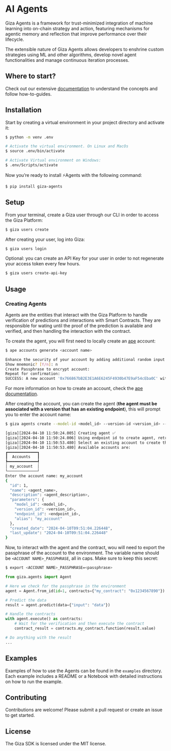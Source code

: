 
# AI Agents

Giza Agents is a framework for trust-minimized integration of machine learning into on-chain strategy and action, featuring mechanisms for agentic memory and reflection that improve performance over their lifecycle.

The extensible nature of Giza Agents allows developers to enshrine custom strategies using ML and other algorithms, develop novel agent functionalities and manage continuous iteration processes.

## Where to start?

Check out our extensive [documentation]([docs.gizatech.xyz/products/ai-agents) to understand the concepts and follow how-to-guides.

## Installation

Start by creating a virtual environment in your project directory and activate it:

```bash
$ python -m venv .env

# Activate the virtual environment. On Linux and MacOs
$ source .env/bin/activate

# Activate Virtual environment on Windows:
$ .env/Scripts/activate
```

Now you’re ready to install ⚡Agents with the following command:

```bash
$ pip install giza-agents
```

## Setup

From your terminal, create a Giza user through our CLI in order to access the Giza Platform:

```bash
$ giza users create
```

After creating your user, log into Giza:

```bash
$ giza users login
```

Optional: you can create an API Key for your user in order to not regenerate your access token every few hours.

```bash
$ giza users create-api-key
```

## Usage

### Creating Agents

Agents are the entities that interact with the Giza Platform to handle verification of predictions and interactions with Smart Contracts. They are responsible for wating until the proof of the prediction is available and verified, and then handling the interaction with the contract.

To create the agent, you will first need to locally create an [ape](https://apeworx.io/framework/) account:

```bash
$ ape accounts generate <account name>

Enhance the security of your account by adding additional random input:
Show mnemonic? [Y/n]: n
Create Passphrase to encrypt account:
Repeat for confirmation:
SUCCESS: A new account '0x766867bB2E3E1A6E6245F4930b47E9aF54cEba0C' with HDPath m/44'/60'/0'/0/0 has been added with the id '<account name>'
```

For more information on how to create an account, check the [ape documentation](https://docs.apeworx.io/ape/stable/userguides/accounts.html).

After creating the account, you can create the agent (**the agent must be associated with a version that has an existing endpoint**), this will prompt you to enter the account name:

```bash
$ giza agents create --model-id <model_id> --version-id <version_id> --name <agent_name> --description <agent_description>

[giza][2024-04-10 11:50:24.005] Creating agent ✅
[giza][2024-04-10 11:50:24.006] Using endpoint id to create agent, retrieving model id and version id
[giza][2024-04-10 11:50:53.480] Select an existing account to create the agent.
[giza][2024-04-10 11:50:53.480] Available accounts are:
┏━━━━━━━━━━━━━┓
┃  Accounts   ┃
┡━━━━━━━━━━━━━┩
│ my_account  │
└─────────────┘
Enter the account name: my_account
{
  "id": 1,
  "name": <agent_name>,
  "description": <agent_description>,
  "parameters": {
    "model_id": <model_id>,
    "version_id": <version_id>,
    "endpoint_id": <endpoint_id>,
    "alias": "my_account"
  },
  "created_date": "2024-04-10T09:51:04.226448",
  "last_update": "2024-04-10T09:51:04.226448"
}
```

Now, to interact with the agent and the contract, wou will need to export the passphrase of the account to the environment. The variable name should be `<ACCOUNT NAME>_PASSPHRASE`, all in caps. Make sure to keep this secret:

```bash
$ export <ACCOUNT NAME>_PASSPHRASE=<passphrase>
```

```python
from giza.agents import Agent

# Here we check for the passphrase in the environment
agent = Agent.from_id(id=1, contracts={"my_contract": "0x1234567890"})

# Predict the data
result = agent.predict(data={"input": "data"})

# Handle the contracts
with agent.execute() as contracts:
    # Wait for the verification and then execute the contract
    contract_result = contracts.my_contract.function(result.value)

# Do anything with the result
...
```

## Examples

Examples of how to use the Agents can be found in the `examples` directory. Each example includes a README or a Notebook with detailed instructions on how to run the example.

## Contributing

Contributions are welcome! Please submit a pull request or create an issue to get started.

## License

The Giza SDK is licensed under the MIT license.
